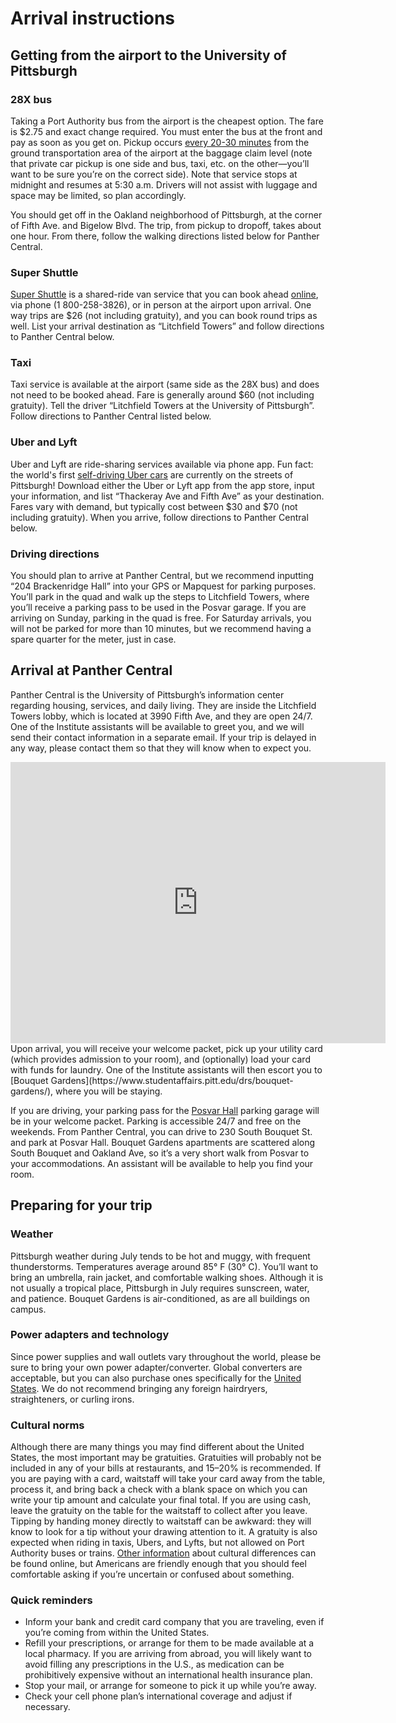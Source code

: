 # Arrival instructions

## Getting from the airport to the University of Pittsburgh

### 28X bus

Taking a Port Authority bus from the airport is the cheapest option. The fare is $2.75 and exact change required.  You must enter the bus at the front and pay as soon as you get on. Pickup occurs [every 20-30 minutes](https://www.portauthority.org/PAAC/apps/maps/28x.pdf) from the ground transportation area of the airport at the baggage claim level (note that private car pickup is one side and bus, taxi, etc. on the other—you’ll want to be sure you’re on the correct side). Note that service stops at midnight and resumes at 5:30 a.m. Drivers will not assist with luggage and space may be limited, so plan accordingly. 

You should get off in the Oakland neighborhood of Pittsburgh, at the corner of Fifth Ave. and Bigelow Blvd. The trip, from pickup to dropoff, takes about one hour. From there, follow the walking directions listed below for Panther Central.

### Super Shuttle 

[Super Shuttle](www.supershuttle.com) is a shared-ride van service that you can book ahead [online](https://www.supershuttle.com/locations/pittsburghpit/), via phone (1 800-258-3826), or in person at the airport upon arrival. One way trips are $26 (not including gratuity), and you can book round trips as well. List your arrival destination as “Litchfield Towers” and follow directions to Panther Central below.

### Taxi

Taxi service is available at the airport (same side as the 28X bus) and does not need to be booked ahead. Fare is generally around $60 (not including gratuity). Tell the driver “Litchfield Towers at the University of Pittsburgh”. Follow directions to Panther Central listed below.

### Uber and Lyft

Uber and Lyft are ride-sharing services available via phone app. Fun fact: the world's first [self-driving Uber cars](https://www.uber.com/cities/pittsburgh/self-driving-ubers/) are currently on the streets of Pittsburgh! Download either the Uber or Lyft app from the app store, input your information, and list “Thackeray Ave and Fifth Ave” as your destination. Fares vary with demand, but typically cost between $30 and $70 (not including gratuity). When you arrive, follow directions to Panther Central below. 

### Driving directions

You should plan to arrive at Panther Central, but we recommend inputting “204 Brackenridge Hall” into your GPS or Mapquest for parking purposes. You’ll park in the quad and walk up the steps to Litchfield Towers, where you’ll receive a parking pass to be used in the Posvar garage. If you are arriving on Sunday, parking in the quad is free. For Saturday arrivals, you will not be parked for more than 10 minutes, but we recommend having a spare quarter for the meter, just in case.

## Arrival at Panther Central

Panther Central is the University of Pittsburgh’s information center regarding housing, services, and daily living. They are inside the Litchfield Towers lobby, which is located at 3990 Fifth Ave, and they are open 24/7. One of the Institute assistants will be available to greet you, and we will send their contact information in a separate email. If your trip is delayed in any way, please contact them so that they will know when to expect you.

<iframe src="https://www.google.com/maps/embed?pb=!1m14!1m8!1m3!1d12145.909023146369!2d-79.9566749!3d40.4425727!3m2!1i1024!2i768!4f13.1!3m3!1m2!1s0x0%3A0xc31e99c1cd40a71e!2sLitchfield+Towers!5e0!3m2!1sen!2sus!4v1498886736965" width="600" height="450" frameborder="0" style="border:0" allowfullscreen></iframe>Upon arrival, you will receive your welcome packet, pick up your utility card (which provides admission to your room), and (optionally) load your card with funds for laundry. One of the Institute assistants will then escort you to [Bouquet Gardens](https://www.studentaffairs.pitt.edu/drs/bouquet-gardens/), where you will be staying.

If you are driving, your parking pass for the [Posvar Hall](http://www.tour.pitt.edu/tour/wesley-w-posvar-hall) parking garage will be in your welcome packet. Parking is accessible 24/7 and free on the weekends. From Panther Central, you can drive to 230 South Bouquet St. and park at Posvar Hall. Bouquet Gardens apartments are scattered along South Bouquet and Oakland Ave, so it’s a very short walk from Posvar to your accommodations. An assistant will be available to help you find your room.

## Preparing for your trip

### Weather

Pittsburgh weather during July tends to be hot and muggy, with frequent thunderstorms. Temperatures average around 85° F (30° C). You’ll want to bring an umbrella, rain jacket, and comfortable walking shoes. Although it is not usually a tropical place, Pittsburgh in July requires sunscreen, water, and patience. Bouquet Gardens is air-conditioned, as are all buildings on campus.

### Power adapters and technology

Since power supplies and wall outlets vary throughout the world, please be sure to bring your own power adapter/converter. Global converters are acceptable, but you can also purchase ones specifically for the [United States](https://www.power-plugs-sockets.com/united-states-of-america/). We do not recommend bringing any foreign hairdryers, straighteners, or curling irons.

### Cultural norms

Although there are many things you may find different about the United States, the most important may be gratuities. Gratuities will probably not be included in any of your bills at restaurants, and 15–20% is recommended. If you are paying with a card, waitstaff will take your card away from the table, process it, and bring back a check with a blank space on which you can write your tip amount and calculate your final total. If you are using cash, leave the gratuity on the table for the waitstaff to collect after you leave. Tipping by handing money directly to waitstaff can be awkward: they will know to look for a tip without your drawing attention to it. A gratuity is also expected when riding in taxis, Ubers, and Lyfts, but not allowed on Port Authority buses or trains. [Other information](https://www.interexchange.org/american-culture/cultural-customs-us/) about cultural differences can be found online, but Americans are friendly enough that you should feel comfortable asking if you’re uncertain or confused about something.

### Quick reminders

* Inform your bank and credit card company that you are traveling, even if you’re coming from within the United States.
* Refill your prescriptions, or arrange for them to be made available at a local pharmacy. If you are arriving from abroad, you will likely want to avoid filling any prescriptions in the U.S., as medication can be prohibitively expensive without an international health insurance plan.
* Stop your mail, or arrange for someone to pick it up while you’re away.
* Check your cell phone plan’s international coverage and adjust if necessary.

